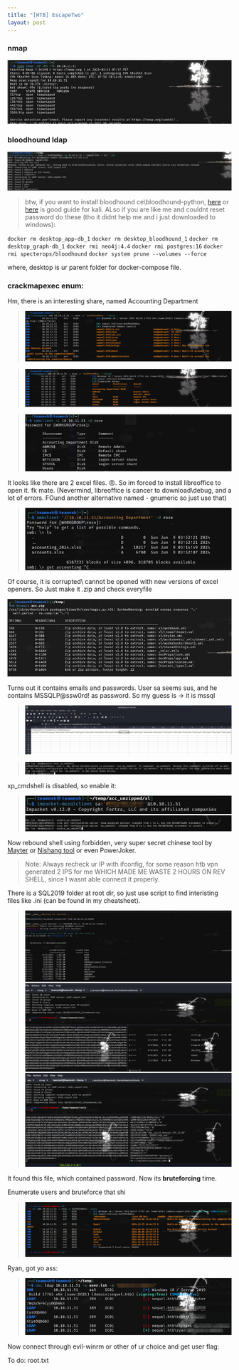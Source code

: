```yaml
---
title: "[HTB] EscapeTwo"
layout: post
---
```


### nmap

![nmap](../images/2025-02-18-[HTB]-EscapeTwo/image.png)

### bloodhound ldap
![bloodhound](../images/2025-02-18-[HTB]-EscapeTwo/image-11.png)

> btw, if you want to install bloodhound ce\bloodhound-python, [here](https://www.centralinfosec.com/blog/bloodhound-kali-install) or [here](https://github.com/dirkjanm/BloodHound.py) is good guide for kali. ALso if you are like me and couldnt reset password do these (tho it didnt help me and i just downloaded to windows):

`docker rm desktop_app-db_1` 
`docker rm desktop_bloodhound_1`
`docker rm desktop_graph-db_1`
`docker rmi neo4j:4.4`
`docker rmi postgres:16`
`docker rmi specterops/bloodhound`
`docker system prune --volumes --force` 

where, desktop is ur parent folder for docker-compose file.

### crackmapexec enum:


Hm, there is an interesting share, named Accounting Department

>![users](../images/2025-02-18-[HTB]-EscapeTwo/image-1.png)


>![shares](../images/2025-02-18-[HTB]-EscapeTwo/image-2.png)


>![hm](../images/2025-02-18-[HTB]-EscapeTwo/image-3.png)



It looks like there are 2 excel files. 😡. So im forced to install libreoffice to open it. fk mate. (Nevermind, libreoffice is cancer to download\debug, and a lot of errors. FOund another alternative named - gnumeric so just use that)


>![s](../images/2025-02-18-[HTB]-EscapeTwo/image-4.png)

Of course, it is corrupted\ cannot be opened with new versions of excel openers. So Just make it .zip and check everyfile 

![binwalk](../images/2025-02-18-[HTB]-EscapeTwo/image-6.png)

Turns out it contains emails and passwords. User sa seems sus, and he contains MSSQLP@ssw0rd! as password. So my guess is -> it is mssql 
>![excel](../images/2025-02-18-[HTB]-EscapeTwo/image-5.png)

>![as](../images/2025-02-18-[HTB]-EscapeTwo/image-9.png)

xp_cmdshell is disabled, so enable it:
>![asdasd](../images/2025-02-18-[HTB]-EscapeTwo/image-8.png)
![asas](../images/2025-02-18-[HTB]-EscapeTwo/image-7.png) 


Now rebound shell using forbidden, very super secret chinese tool by [Mayter](https://github.com/Mayter/mssql-command-tool/releases/tag/mssql) or [Nishang tool](https://github.com/samratashok/nishang/blob/master/Shells/Invoke-PowerShellTcpOneLine.ps1) or even PowerJoker. 

> Note: Always recheck ur IP with ifconfig, for some reason htb vpn generated 2 IPS for me WHICH MADE ME WASTE 2 HOURS ON REV SHELL, since I wasnt able connect it properly.

There is a SQL2019 folder at root dir, so just use script to find interisting files like .ini (can be found in my cheatsheet). 

>![alt text](../images/2025-02-18-[HTB]-EscapeTwo/image-10.png)
>![alt text](../images/2025-02-18-[HTB]-EscapeTwo/image-13.png)
>![alt text](../images/2025-02-18-[HTB]-EscapeTwo/image-14.png)


It found this file, which contained password. Now its **bruteforcing** time.


Enumerate users and bruteforce that shi

>![alt text](../images/2025-02-18-[HTB]-EscapeTwo/image-12.png)

Ryan, got yo ass:

>![alt text](../images/2025-02-18-[HTB]-EscapeTwo/image-15.png)

Now connect through evil-winrm or other of ur choice and get user flag:

To do: root.txt